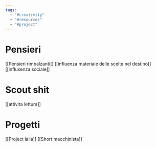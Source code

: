 ```yaml
---
tags:
  - "#creativity"
  - "#resources"
  - "#project"
---
```


# Pensieri 

[[Pensieri rimbalzanti]]
[[influenza materiale delle scelte nel destino]]
[[influsenza sociale]]

# Scout shit
[[attivita lettura]]

# Progetti
[[Project lalla]]
[[Short macchinista]]
#
